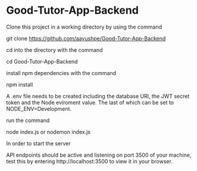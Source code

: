 # Good-Tutor-App-Backend
Clone this project in a working directory by using the command 

git clone https://github.com/aayushpe/Good-Tutor-App-Backend

cd into the directory with the command 

cd Good-Tutor-App-Backend

install npm dependencies with the command

npm install

A .env file needs to be created including the database URI, the JWT secret token and the Node eviroment value.
The last of which can be set to NODE_ENV=Development.

run the command 

node index.js or nodemon index.js

In order to start the server

API endpoints should be active and listening on port 3500 of your machine, test this by entering http://localhost:3500 to view it in your browser.
